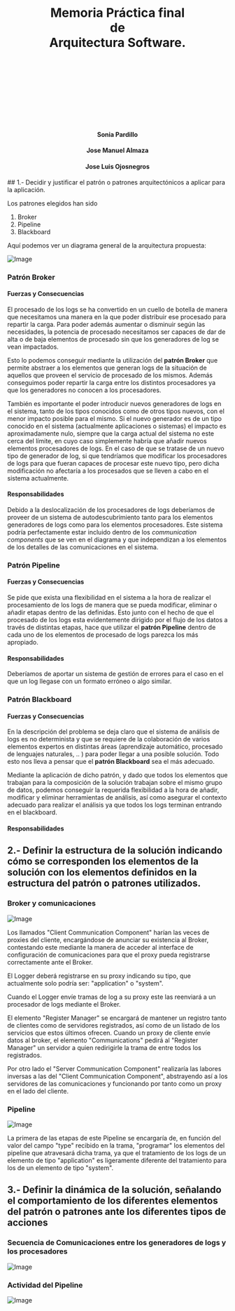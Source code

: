 # <p style="text-align: center">Memoria Práctica final </br>de </br>Arquitectura Software.</p>
</br></br></br></br>
</br></br></br></br>
#### <p style="text-align: center"> Sonia Pardillo</p>
#### <p style="text-align: center"> Jose Manuel Almaza</p>
#### <p style="text-align: center"> Jose Luis Ojosnegros</p>

<div style="page-break-after: always;"></div>
## 1.- Decidir y justificar el patrón o patrones arquitectónicos a aplicar para la aplicación.

Los patrones elegidos han sido

1. Broker
2. Pipeline
3. Blackboard

Aquí podemos ver un diagrama general de la arquitectura propuesta:

![Image](./estructurales/general_model.png)

### Patrón Broker
#### Fuerzas y Consecuencias

El procesado de los logs se ha convertido en un cuello de botella de manera que necesitamos una manera en la que poder distribuir ese procesado para repartir la carga. Para poder además aumentar o disminuir según las necesidades, la potencia de procesado necesitamos ser capaces de dar de alta o de baja elementos de procesado sin que los generadores de log se vean impactados.

Esto lo podemos conseguir mediante la utilización del __patrón Broker__ que permite abstraer a los elementos que generan logs de la situación de aquellos que proveen el servicio de procesado de los mismos. Además conseguimos poder repartir la carga entre los distintos procesadores ya que los generadores no conocen a los procesadores.

También es importante el poder introducir nuevos generadores de logs en el sistema, tanto de los tipos conocidos como de otros tipos nuevos, con el menor impacto posible para el mismo. Si el nuevo generador es de un tipo conocido en el sistema (actualmente aplicaciones o sistemas) el impacto es aproximadamente nulo, siempre que la carga
actual del sistema no este cerca del límite, en cuyo caso simplemente habría que añadir nuevos elementos procesadores de logs. En el caso de que se tratase de un nuevo tipo de generador de log, si que tendríamos que modificar los procesadores de logs para que fueran capaces de procesar este nuevo tipo, pero dicha modificación no afectaría a los procesados que se lleven a cabo en el sistema actualmente.

#### Responsabilidades

Debido a la deslocalización de los procesadores de logs deberíamos de proveer de un sistema de autodescubrimiento tanto para los elementos generadores de logs como para los elementos procesadores. Este sistema podría perfectamente estar incluido dentro de los _communication components_ que se ven en el diagrama y que independizan a los elementos de los detalles de las comunicaciones en el sistema.

### Patrón Pipeline
#### Fuerzas y Consecuencias

Se pide que exista una flexibilidad en el sistema a la hora de realizar el procesamiento de los logs de manera que se pueda modificar, eliminar o añadir etapas dentro de las definidas. Esto junto con el hecho de que el procesado de los logs esta evidentemente dirigido por el flujo de los datos a través de distintas etapas, hace que utilizar el __patrón Pipeline__ dentro de cada uno de los elementos de procesado de logs parezca los más apropiado.

#### Responsabilidades

Deberíamos de aportar un sistema de gestión de errores para el caso en el que un log llegase con un formato erróneo o algo similar.

### Patrón Blackboard
#### Fuerzas y Consecuencias
En la descripción del problema se deja claro que el sistema de análisis de logs es no determinista y que se requiere de la colaboración de varios elementos expertos en distintas áreas (aprendizaje automático, procesado de lenguajes naturales, .. ) para poder llegar a una posible solución. Todo esto nos lleva a pensar que el __patrón Blackboard__ sea el más adecuado.

Mediante la aplicación de dicho patrón, y dado que todos los elementos que trabajan para la composición de la solución trabajan sobre el mismo grupo de datos, podemos conseguir la requerida flexibilidad a la hora de añadir, modificar y eliminar herramientas de análisis, así como asegurar el contexto adecuado para realizar el análisis ya que todos los logs terminan entrando en el blackboard.

#### Responsabilidades


## 2.- Definir la estructura de la solución indicando cómo se corresponden los elementos de la solución con los elementos definidos en la estructura del patrón o patrones utilizados.
### Broker y comunicaciones
![Image](./estructurales/components_01.png)

Los llamados "Client Communication Component" harían las veces de proxies del cliente, encargándose de anunciar su existencia al Broker, contestando este mediante la manera de acceder al interface de configuración de comunicaciones para que el proxy pueda registrarse correctamente ante el Broker.

El Logger deberá registrarse en su proxy indicando su tipo, que actualmente solo podría ser: "application" o "system".

Cuando el Logger envíe tramas de log a su proxy este las reenviará a un procesador de logs mediante el Broker.



El elemento "Register Manager" se encargará de mantener un registro tanto de clientes como de servidores registrados, así como de un listado de los servicios que estos últimos ofrecen.
Cuando un proxy de cliente envíe datos al broker, el elemento "Communications" pedirá al "Register Manager" un servidor a quien redirigirle la trama de entre todos los registrados.

Por otro lado el "Server Communication Component" realizaría las labores inversas a las del "Client Communication Component", abstrayendo así a los servidores de las comunicaciones y funcionando por tanto como un proxy en el lado del cliente.


### Pipeline
![Image](./estructurales/components_log_processor.png)

La primera de las etapas de este Pipeline se encargaría de, en función del valor del campo "type" recibido en la trama, "programar" los elementos del pipeline que atravesará dicha trama, ya que el tratamiento de los logs de un elemento de tipo "application" es ligeramente diferente del tratamiento para los de un elemento de tipo "system".


## 3.- Definir la dinámica de la solución, señalando el comportamiento de los diferentes elementos del patrón o patrones ante los diferentes tipos de acciones
### Secuencia de Comunicaciones entre los generadores de logs y los procesadores
![Image](./dinamicos/communications.png)
### Actividad del Pipeline
![Image](./dinamicos/Pipeline.png)
